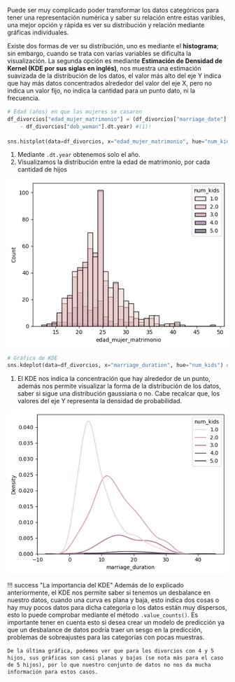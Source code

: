 Puede ser muy complicado poder transformar los datos categóricos para tener una representación numérica y saber su relación entre estas varibles, una mejor opción y rápida es ver su distribución y relación mediante gráficas individuales.

Existe dos formas de ver su distribución, uno es mediante el **histograma**; sin embargo, cuando se trata con varias variables se dificulta la visualización. La segunda opción es mediante **Estimación de Densidad de Kernel (KDE por sus siglas en inglés)**, nos muestra una estimación suavizada de la distribución de los datos, el valor más alto del eje Y indica que hay más datos concentrados alrededor del valor del eje X, pero no indica un valor fijo, no indica la cantidad para un punto dato, ni la frecuencia.

```py
# Edad (años) en que las mujeres se casaron
df_divorcios["edad_mujer_matrimonio"] = (df_divorcios["marriage_date"].dt.year 
    - df_divorcios["dob_woman"].dt.year) #(1)!

sns.histplot(data=df_divorcios, x="edad_mujer_matrimonio", hue="num_kids") #(2)!
```
1. Mediante `.dt.year` obtenemos solo el año.
2. Visualizamos la distribución entre la edad de matrimonio, por cada cantidad de hijos

![alt text](../../images/hist_edad_hijos.png)

```py
# Gráfica de KDE
sns.kdeplot(data=df_divorcios, x="marriage_duration", hue="num_kids") #(1)!

```
1. El KDE nos indica la concentración que hay alrededor de un punto, además nos permite visualizar la forma de la distribución de los datos, saber si sigue una distribución gaussiana o no. Cabe recalcar que, los valores del eje Y representa la densidad de probabilidad.

![alt text](../../images/kde.png)

!!! success "La importancia del KDE"
    Además de lo explicado anteriormente, el KDE nos permite saber si tenemos un desbalance en nuestro datos, cuando una curva es plana y baja, esto indica dos cosas o hay muy pocos datos para dicha categoría o los datos están muy dispersos, esto lo puede comprobar mediante el método `.value_counts()`. Es importante tener en cuenta esto si desea crear un modelo de predicción ya que un desbalance de datos podría traer un sesgo en la predicción, problemas de sobreajustes para las categorías con pocas muestras.

    De la última gráfica, podemos ver que para los divorcios con 4 y 5 hijos, sus gráficas son casi planas y bajas (se nota más para el caso de 5 hijos), por lo que nuestro conjunto de datos no nos da mucha información para estos casos.